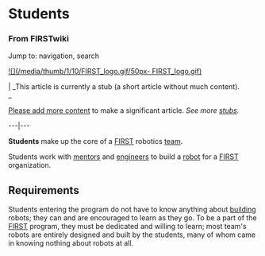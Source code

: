 

# Students

### From FIRSTwiki

Jump to: navigation, search

[![](/media/thumb/1/10/FIRST_logo.gif/50px-
FIRST_logo.gif)](/index.php/Image:FIRST_logo.gif "" )

|  _This article is currently a stub (a short article without much content).  
_

[Please add more
content](http://www.firstwiki.net/index.php?title=Students&action=edit
"http://www.firstwiki.net/index.php?title=Students&action=edit" ) to make a
significant article. _See more [stubs](/index.php/Special:Shortpages
"Special:Shortpages" )._  
  
---|---  
  
  
**Students** make up the core of a [FIRST](/index.php/FIRST "FIRST" ) robotics [team](/index.php/Team "Team" ). 

Students work with [mentors](/index.php/Mentors "Mentors" ) and
[engineers](/index.php/Engineers "Engineers" ) to build a
[robot](/index.php/Robot "Robot" ) for a [FIRST](/index.php/FIRST "FIRST" )
organization.


## Requirements

Students entering the program do not have to know anything about
[building](/index.php/Fabrication "Fabrication" ) robots; they can and are
encouraged to learn as they go. To be a part of the [FIRST](/index.php/FIRST
"FIRST" ) program, they must be dedicated and willing to learn; most team's
robots are entirely designed and built by the students, many of whom came in
knowing nothing about robots at all.

